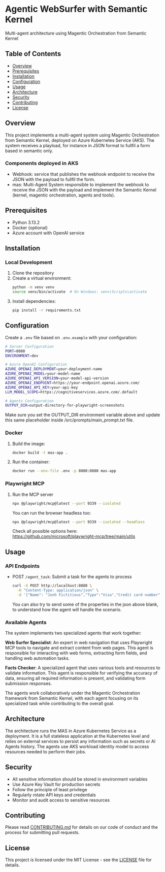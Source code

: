 # Agentic WebSurfer with Semantic Kernel
Multi-agent architecture using Magentic Orchestration from Semantic Kernel

## Table of Contents
- [Overview](#overview)
- [Prerequisites](#prerequisites)
- [Installation](#installation)
- [Configuration](#configuration)
- [Usage](#usage)
- [Architecture](#architecture)
- [Security](#security)
- [Contributing](#contributing)
- [License](#license)

## Overview
This project implements a multi-agent system using Magentic Orchestration from Semantic Kernel, deployed on Azure Kubernetes Service (AKS). The system receives a playload, for instance in JSON format to fullfil a form based in semantic only.

### Components deployed in AKS

- Webhook: service that publishes the webhook endpoint to receive the JSON with the payload to fullfil the form.
 - mas: Multi-Agent System responsible to implement the webhook to receive the JSON with the payload and implement the Semantic Kernel (kernel, magentic orchestration, agents and tools).

## Prerequisites
- Python 3.13.2
- Docker (optional)
- Azure account with OpenAI service

## Installation

### Local Development
1. Clone the repository
2. Create a virtual environment:
   ```bash
   python -m venv venv
   source venv/bin/activate  # On Windows: venv\Scripts\activate
   ```
3. Install dependencies:
   ```bash
   pip install -r requirements.txt
   ```

## Configuration
Create a `.env` file based on `.env.example` with your configuration:

```bash
# Server Configuration
PORT=8080
ENVIRONMENT=dev

# Azure OpenAI Configuration
AZURE_OPENAI_DEPLOYMENT=your-deployment-name
AZURE_OPENAI_MODEL=your-model-name
AZURE_OPENAI_API_VERSION=your-model-api-version
AZURE_OPENAI_ENDPOINT=https://your-endpoint.openai.azure.com/
AZURE_OPENAI_API_KEY=your-api-key
LLM_MODEL_SCOPE=https://cognitiveservices.azure.com/.default

# Agents Configuration
OUTPUT_DIR=output-directory-for-playwright-screenshots
```

Make sure you set the OUTPUT_DIR environment variable above and update this same placeholder inside /src/prompts/main_prompt.txt file.

### Docker
1. Build the image:
   ```bash
   docker build -t mas-app .
   ```
2. Run the container:
   ```bash
   docker run --env-file .env -p 8080:8080 mas-app
   ```

### Playwright MCP
1. Run the MCP server
   ```bash
   npx @playwright/mcp@latest --port 9339 --isolated
   ```
   You can run the browser headless too:
   ```bash
   npx @playwright/mcp@latest --port 9339 --isolated --headless
   ```

   Check all possible options here: https://github.com/microsoft/playwright-mcp/tree/main/utils

## Usage

### API Endpoints
- POST `/agent_task`: Submit a task for the agents to process
  ```bash
  curl -X POST http://localhost:8080 \
    -H "Content-Type: application/json" \
    -d '{"Name": "Jonh Fictitious","Type":"Visa","Credit card number":"4338 6466 8585 2382","CVV":"010","Expire date":"06/26"}'
  ```

  You can also try to send some of the properties in the json above blank, to understand how the agent will handle the scenario.

### Available Agents

The system implements two specialized agents that work together:

**Web Surfer Specialist**: An expert in web navigation that uses Playwright MCP tools to navigate and extract content from web pages. This agent is responsible for interacting with web forms, extracting form fields, and handling web automation tasks.

**Facts Checker**: A specialized agent that uses various tools and resources to validate information. This agent is responsible for verifying the accuracy of data, ensuring all required information is present, and validating form submission responses.

The agents work collaboratively under the Magentic Orchestration framework from Semantic Kernel, with each agent focusing on its specialized task while contributing to the overall goal.

## Architecture
The architecture runs the MAS in Azure Kubernetes Service as a deployment. It is a full stateless application at the Kubernetes level and relies on external services to persist any information such as secrets or AI Agents history. The agents use AKS workload identity model to access resources needed to perform their jobs.

## Security
- All sensitive information should be stored in environment variables
- Use Azure Key Vault for production secrets
- Follow the principle of least privilege
- Regularly rotate API keys and credentials
- Monitor and audit access to sensitive resources

## Contributing
Please read [CONTRIBUTING.md](CONTRIBUTING.md) for details on our code of conduct and the process for submitting pull requests.

## License
This project is licensed under the MIT License - see the [LICENSE](LICENSE) file for details.
